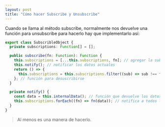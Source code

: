 ```yaml
---
layout: post
title: "Cómo hacer Subscribe y Unsubscribe"
---
```


Cuando se llama al método subscribe, normalmente nos devuelve una función para unsubscribe<!--more--> para hacerlo hay que implementarlo así:

```typescript
export class SubscribleObject {
  private subscriptions: Function[] = [];

  public subscribe(fn: Function): Function {
    this.subscriptions = [...this.subscriptions, fn]; // agregar la subscripción
    this.notify(); // notificar los datos actuales
    return () => {
      this.subscriptions = this.subscriptions.filter((sub) => sub !== fn);
    }; // función para desuscribirse
  }

  private notify() {
    const data = this.internalData(); // función que devuelve los datos a los que se subscribieron
    this.subscriptions.forEach((fn) => fn(data)); // notifica a todos los subscriptores
  }
}
```

> Al menos es una manera de hacerlo.
